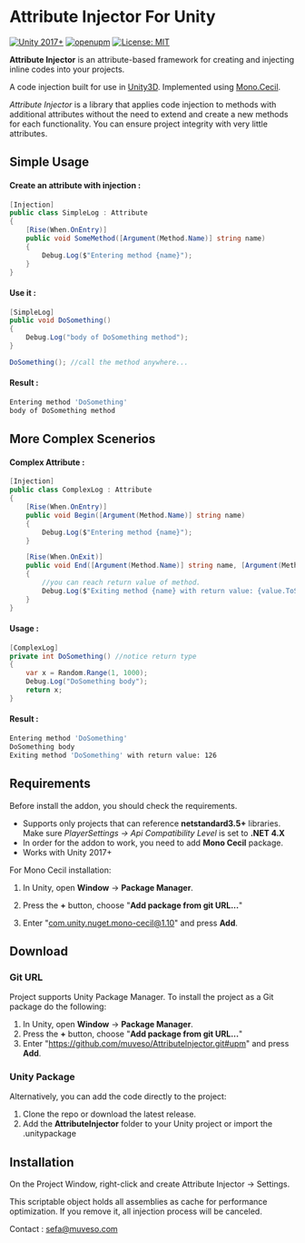 # Attribute Injector For Unity

[![Unity 2017+](https://img.shields.io/badge/unity-2017%2B-blue.svg)](https://unity3d.com/get-unity/download)
[![openupm](https://img.shields.io/npm/v/com.muveso.attribute-injector?label=openupm&registry_uri=https://package.openupm.com)](https://openupm.com/packages/com.muveso.attribute-injector/)
[![License: MIT](https://img.shields.io/badge/License-MIT-brightgreen.svg)](https://github.com/muveso/Attribute-Injector/blob/main/LICENSE)

**Attribute Injector** is an attribute-based framework for creating and injecting inline codes into your projects.

A code injection built for use in [Unity3D](https://unity3d.com/). Implemented using [Mono.Cecil](http://www.mono-project.com/docs/tools+libraries/libraries/Mono.Cecil/).

*Attribute Injector* is a library that applies code injection to methods with additional attributes without the need to extend and create a new methods for each functionality.  You can ensure project integrity with very little attributes.

## Simple Usage

#### Create an attribute with injection :

```C#
[Injection]
public class SimpleLog : Attribute
{
    [Rise(When.OnEntry)]
    public void SomeMethod([Argument(Method.Name)] string name)
    {
        Debug.Log($"Entering method {name}");
    }
}
```

#### Use it :

```C#
[SimpleLog]
public void DoSomething() 
{ 
    Debug.Log("body of DoSomething method");
}

DoSomething(); //call the method anywhere...
```

#### Result :

```bash
Entering method 'DoSomething'
body of DoSomething method
```
## More Complex Scenerios

#### Complex Attribute :

```C#
[Injection]
public class ComplexLog : Attribute
{
    [Rise(When.OnEntry)]
    public void Begin([Argument(Method.Name)] string name)
    {
        Debug.Log($"Entering method {name}");
    }

    [Rise(When.OnExit)]
    public void End([Argument(Method.Name)] string name, [Argument(Method.ReturnValue)] int value)
    {
        //you can reach return value of method.
        Debug.Log($"Exiting method {name} with return value: {value.ToString()}");
    }
}
```

#### Usage :

```C#
[ComplexLog]
private int DoSomething() //notice return type
{
    var x = Random.Range(1, 1000);
    Debug.Log("DoSomething body");
    return x;
}
```

#### Result :

```bash
Entering method 'DoSomething'
DoSomething body
Exiting method 'DoSomething' with return value: 126
```

## Requirements

Before install the addon, you should check the requirements.

- Supports only projects that can reference **netstandard3.5+** libraries. Make sure *PlayerSettings -> Api Compatibility Level* is set to **.NET 4.X**
- In order for the addon to work, you need to add **Mono Cecil** package.
- Works with Unity 2017+

For Mono Cecil installation:

1. In Unity, open **Window** -> **Package Manager**.

2. Press the **+** button, choose "**Add package from git URL...**"

3. Enter "com.unity.nuget.mono-cecil@1.10" and press **Add**.

## Download

### Git URL

Project supports Unity Package Manager. To install the project as a Git package do the following:

1. In Unity, open **Window** -> **Package Manager**.
2. Press the **+** button, choose "**Add package from git URL...**"
3. Enter "https://github.com/muveso/AttributeInjector.git#upm" and press **Add**.

### Unity Package

Alternatively, you can add the code directly to the project:

1. Clone the repo or download the latest release.
2. Add the **AttributeInjector** folder to your Unity project or import the .unitypackage

## Installation

On the Project Window, right-click and create Attribute Injector -> Settings.

This scriptable object holds all assemblies as cache for performance optimization. If you remove it, all injection process will be canceled.


Contact : sefa@muveso.com




